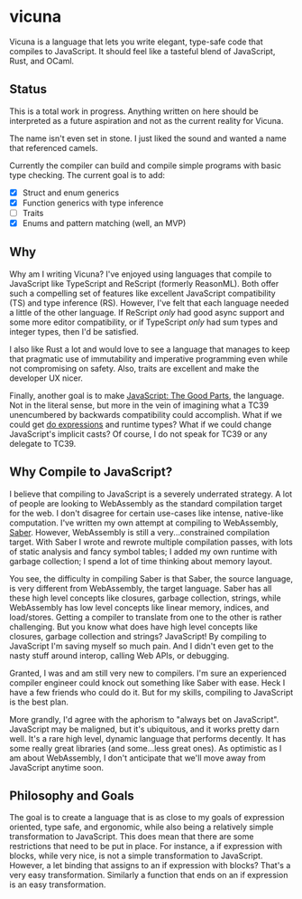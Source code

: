 # vicuna

Vicuna is a language that lets you write elegant, type-safe code that compiles to JavaScript. It should feel like
a tasteful blend of JavaScript, Rust, and OCaml.

## Status

This is a total work in progress. Anything written on here should be interpreted as a future aspiration and not as
the current reality for Vicuna.

The name isn't even set in stone. I just liked the sound and wanted a name that referenced camels.

Currently the compiler can build and compile simple programs with basic type checking. The current goal is to add:
- [x] Struct and enum generics
- [x] Function generics with type inference
- [ ] Traits
- [x] Enums and pattern matching (well, an MVP)

## Why

Why am I writing Vicuna? I've enjoyed using languages that compile to JavaScript like TypeScript and ReScript
(formerly ReasonML). Both offer such a compelling set of features like excellent JavaScript compatibility (TS)
and type inference (RS). However, I've felt that each language needed a little of the other language.
If ReScript *only* had good async support and some more editor compatibility, or if TypeScript *only*
had sum types and integer types, then I'd be satisfied.

I also like Rust a lot and would love to see a language that manages to keep that pragmatic use
of immutability and imperative programming even while not compromising on safety. Also, traits 
are excellent and make the developer UX nicer.

Finally, another goal is to make 
[JavaScript: The Good Parts](https://www.oreilly.com/library/view/javascript-the-good/9780596517748/), the language.
Not in the literal sense, but more in the vein of imagining what a TC39 unencumbered by backwards compatibility
could accomplish. What if we could get [do expressions](https://github.com/tc39/proposal-do-expressions) 
and runtime types? What if we could change JavaScript's implicit casts? Of course, I do not speak for TC39
or any delegate to TC39.

## Why Compile to JavaScript?
I believe that compiling to JavaScript is a severely underrated strategy. A lot of people are 
looking to WebAssembly as the standard compilation target for the web. I don't disagree for
certain use-cases like intense, native-like computation. I've written my own attempt at compiling
to WebAssembly, [Saber](https://github.com/nicholaslyang/saber). However, WebAssembly is still a
very...constrained compilation target. With Saber I wrote and rewrote multiple compilation passes,
with lots of static analysis and fancy symbol tables; I added my own runtime with garbage collection; 
I spend a lot of time thinking about memory layout. 

You see, the difficulty in compiling Saber is that Saber, the source language, is very different from WebAssembly, 
the target language. Saber has all these high level concepts like closures, garbage collection, strings,
while WebAssembly has low level concepts like linear memory, indices, and load/stores. Getting a compiler to translate
from one to the other is rather challenging. But you know what does have high level concepts like closures,
garbage collection and strings? JavaScript! By compiling to JavaScript I'm saving myself so much pain.
And I didn't even get to the nasty stuff around interop, calling Web APIs, or debugging.

Granted, I was and am still very new to compilers. I'm sure an experienced compiler engineer 
could knock out something like Saber with ease. Heck I have a few friends who could do it. 
But for my skills, compiling to JavaScript is the best plan.

More grandly, I'd agree with the aphorism to "always bet on JavaScript". JavaScript may be maligned, but
it's ubiquitous, and it works pretty darn well. It's a rare high level, dynamic language that performs
decently. It has some really great libraries (and some...less great ones). As optimistic as I am about WebAssembly,
I don't anticipate that we'll move away from JavaScript anytime soon.

## Philosophy and Goals

The goal is to create a language that is as close to my goals of expression oriented, type safe, and
ergonomic, while also being a relatively simple transformation to JavaScript. This does mean that there are some
restrictions that need to be put in place. For instance, a if expression with blocks, while
very nice, is not a simple transformation to JavaScript. However, a let binding that assigns
to an if expression with blocks? That's a very easy transformation. Similarly a function that ends 
on an if expression is an easy transformation.
